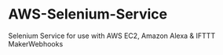 # AWS-Selenium-Service
Selenium Service for use with AWS EC2, Amazon Alexa &amp; IFTTT MakerWebhooks
